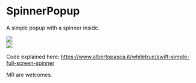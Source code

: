 # SpinnerPopup

A simple popup with a spinner inside.

![](https://i0.wp.com/www.albertopasca.it/whiletrue/wp-content/uploads/2022/08/Simulator-Screen-Shot-iPhone-13-Pro-2022-08-11-at-09.43.51-1.png?resize=946%2C2048&ssl=1)  
![](https://i0.wp.com/www.albertopasca.it/whiletrue/wp-content/uploads/2022/08/Simulator-Screen-Shot-iPhone-13-Pro-2022-08-11-at-10.19.27.png?resize=946%2C2048&ssl=1)

Code explained here: 
https://www.albertopasca.it/whiletrue/swift-simple-full-screen-spinner


MR are welcomes.
